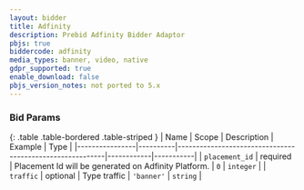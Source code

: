 ```yaml
---
layout: bidder
title: Adfinity
description: Prebid Adfinity Bidder Adaptor
pbjs: true
biddercode: adfinity
media_types: banner, video, native
gdpr_supported: true
enable_download: false
pbjs_version_notes: not ported to 5.x
---
```


### Bid Params

{: .table .table-bordered .table-striped }
| Name           | Scope    | Description                                              | Example    | Type      |
|----------------|----------|----------------------------------------------------------|------------|-----------|
| `placement_id` | required | Placement Id will be generated on Adfinity Platform.     | `0`        | `integer` |
| `traffic`      | optional | Type traffic                                             | `'banner'` | `string`  |
